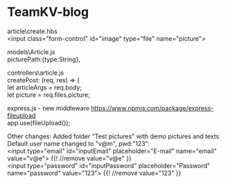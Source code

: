 # TeamKV-blog
article\create.hbs<br />
&lt;input class="form-control" id="image" type="file" name="picture"&gt;

models\Article.js <br />
picturePath:{type:String},

controllers\article.js<br />
    createPost: (req, res) => {<br />
        let articleArgs = req.body;<br />
        let picture = req.files.picture;

express.js - new middleware https://www.npmjs.com/package/express-fileupload<br />
    app.use(fileUpload());

Other changes:
Added folder "Test pictures" with demo pictures and texts<br />
Default user name changed to "v@m", pwd:"123":<br />
   &lt;input type="email" id="inputEmail" placeholder="E-mail" name="email" value="v@e"&gt; {{! //remove value="v@e" }}<br />
   &lt;input type="password" id="inputPassword" placeholder="Password" name="password" value="123"&gt; {{! //remove value="123" }}

